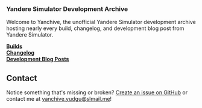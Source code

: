 ### Yandere Simulator Development Archive

Welcome to Yanchive, the unofficial Yandere Simulator development archive hosting nearly every build, changelog, and development blog post from Yandere Simulator.

**[Builds](./Builds)**\
**[Changelog](./Changelog)**\
**[Development Blog Posts](./BlogPosts)**

## Contact
Notice something that's missing or broken? [Create an issue on GitHub](https://github.com/Yanchive/Yanchive/issues/new/choose) or contact me at [yanchive.yudgu@slmail.me](mailto:yanchive.yudgu@slmail.me)!
